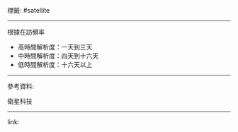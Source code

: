 標籤: #satellite 

---

根據在訪頻率

- 高時間解析度：一天到三天
- 中時間解析度：四天到十六天
- 低時間解析度：十六天以上

---

參考資料:

衛星科技

---

link:

